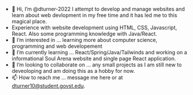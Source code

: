 - 👋 Hi, I’m @dturner-2022 I attempt to develop and manage websites and learn about web devlopment in my free time and it has led me to this magical place. 
- Experience with website development using HTML, CSS, Javascript, React. Also some programming knowledge with Java/React.
- 👀 I’m interested in ... learning more about computer science, programming and web developement
- 🌱 I’m currently learning ... React/Spring/Java/Tailwinds and working on a informational Soul Arena website and single page React application.
- 💞️ I’m looking to collaborate on ... any small projects as I am still new to deveoloping and am doing this as a hobby for now.
- 📫 How to reach me ... message me here or at dturner10@student.govst.edu.

<!---
dturner-2022/dturner-2022 is a ✨ special ✨ repository because its `README.md` (this file) appears on your GitHub profile.
You can click the Preview link to take a look at your changes.
--->
